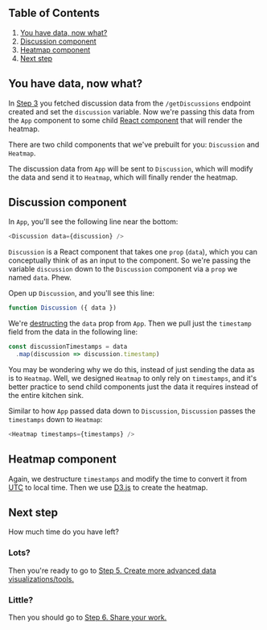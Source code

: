 ## Table of Contents
1. [You have data, now what?](#you-have-data-now-what)
1. [Discussion component](#discussion-component)
1. [Heatmap component](#heatmap-component)
1. [Next step](#next-step)

## You have data, now what?
In [Step 3](3-Make-API-Calls.md) you fetched discussion data from the `/getDiscussions` endpoint created and set the `discussion` variable. Now we're passing this data from the `App` component to some child [React component](https://reactjs.org/docs/components-and-props.html) that will render the heatmap.

There are two child components that we've prebuilt for you: `Discussion` and `Heatmap`.

The discussion data from `App` will be sent to `Discussion`, which will modify the data and send it to `Heatmap`, which will finally render the heatmap.

## Discussion component
In `App`, you'll see the following line near the bottom:

```js
<Discussion data={discussion} />
```

`Discussion` is a React component that takes one `prop` (`data`), which you can conceptually think of as an input to the component. So we're passing the variable `discussion` down to the `Discussion` component via a `prop` we named `data`. Phew.

Open up `Discussion`, and you'll see this line:

```js
function Discussion ({ data })
```

We're [destructing](https://hacks.mozilla.org/2015/05/es6-in-depth-destructuring/) the `data` prop from `App`. Then we pull just the `timestamp` field from the data in the following line:

```js
const discussionTimestamps = data
  .map(discussion => discussion.timestamp)
```

You may be wondering why we do this, instead of just sending the data as is to `Heatmap`. Well, we designed `Heatmap` to only rely on `timestamps`, and it's better practice to send child components just the data it requires instead of the entire kitchen sink.

Similar to how `App` passed data down to `Discussion`, `Discussion` passes the `timestamps` down to `Heatmap`:

```js
<Heatmap timestamps={timestamps} />
```

## Heatmap component
Again, we destructure `timestamps` and modify the time to convert it from [UTC](https://www.timeanddate.com/worldclock/timezone/utc) to local time. Then we use [D3.js](https://d3js.org/) to create the heatmap.

## Next step
How much time do you have left?

### Lots?
Then you're ready to go to [Step 5. Create more advanced data visualizations/tools.](5-Create-Advanced-Data-Viz.md)

### Little?
Then you should go to [Step 6. Share your work.](6-Share-Your-Work.md)
